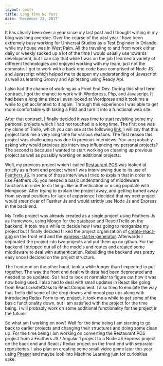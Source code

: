 ```yaml
---
layout: posts
title: Long Time No Post
date: 'December 23, 2017'
---
```

It has clearly been over a year since my last post and I thought writing in my blog was long overdue. Over the course of the past year I have been extremely busy working for Universal Studios as a Test Engineer in Orlando, while my house was in West Palm. All the traveling to and from work either daily or weekly sucked up a lot of the time I would usually use towards development, but I can say that while I was on the job I learned a variety of different technologies and enjoyed working with my team; just not the commute. I got to work with a back end code base comprised of Node JS and Javascript which helped me to deepen my understanding of Javascript as well as learning Groovy and Api testing using Ready Api.

I also had the chance of working as a Front End Dev. During this short term contract, I got the chance to work with Wordpress, Php, and Javascript. It had been a long time since I even looked at Wordpress and it took me a while to get acclimated to it again. Through this experience I was able to get more comfortable with taking a PSD and turn it into a functional web site.

After that contract, I finally decided it was time to start revisiting some my personal projects which I had not touched in a long time. The first one was my clone of Trello, which you can see at the following <a href="http://reacttrello.jayzamazing.com">link.</a> I will say that this project took me a very long time for various reasons. The first reason this project was challenging was due to previous interviews. You are probably asking why would previous job interviews influencing my personal projects? The second is because I wanted to start working on cleaning up previous project as well as possibly working on additional projects.

Well, my previous project which I called <a href="http://restaurantpos.jayzamazing.com/">Restaurant POS</a> was looked at strictly as a front end project when I was interviewing due to its use of <a href="http://feathersjs.com/">Feathers JS</a>. In some of those interviews I tried to explain that in order to use Feathers JS, you needed a basic understanding of middleware functions in order to do things like authentication or using populate with Mongoose. After trying to explain the project away, and getting turned away from several positions for lack of experience I decided that my next project would steer clear of Feather Js and would strictly use Node Js and Express in the back end.

My Trello project was already created as a single project using Feathers Js as framework, using Mongo for the database and React/Trello on the backend. It took me a while to decide how I was going to reorganize my project but I finally decided I liked the project organization of <a href="https://github.com/facebookincubator/create-react-app/">create-react-app</a> on the front end and the <a href="https://expressjs.com/en/starter/generator.html/">express-starter-generator</a>. Afterwards I separated the project into two projects and put them up on github. For the backend I stripped out all of the models and routes and created some middleware to deal with authentication. Rebuilding the backend was pretty easy once I decided on the project structure.

The front end on the other hand, took a while longer than I expected to put together. The way the front end dealt with data had been deprecated and needed to be updated. So I had to look at normalizr to figure out how it was now being used. I also had to deal with small updates in React like going from React.createClass to React.Component. I also tried to emulate the way that Trello did some of the drop downs and modal pop ups along with introducing Redux Form to my project. It took me a while to get some of the basic functionality down, but I am satisfied with the project for the time being. I will probably work on some additional functionality for the project in the future.

So what am I working on now? Well for the time being I am starting to go back to earlier projects and changing their structures and doing some clean up. For the time being I am working on converting the Restaurant POS project from a Feathers JS / Angular 1 project to a Node JS Express project on the back end and React / Redux project on the front end with separate repositories. I also plan on creating some small video game later this year using <a href="http://phaser.io/">Phaser</a> and maybe look into Machine Learning just for curiosities sake.
